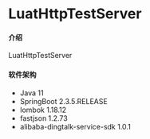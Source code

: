 # LuatHttpTestServer

#### 介绍
LuatHttpTestServer

#### 软件架构
 + Java 11
 + SpringBoot 2.3.5.RELEASE
 + lombok 1.18.12
 + fastjson 1.2.73
 + alibaba-dingtalk-service-sdk 1.0.1
